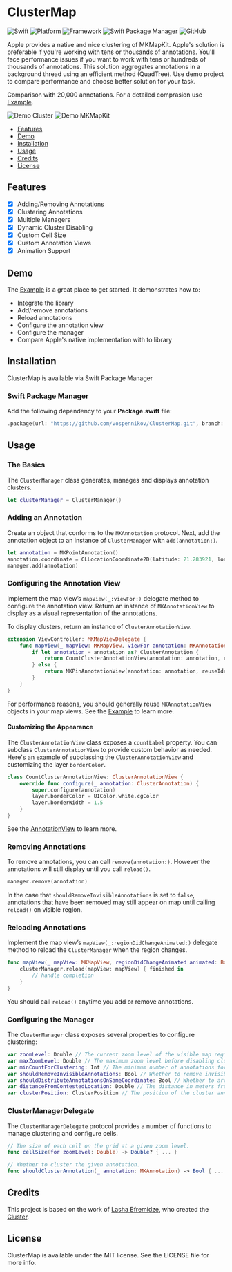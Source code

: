 # ClusterMap
![Swift](https://img.shields.io/badge/Swift-5.8-orange?style=flat)
![Platform](https://img.shields.io/badge/Platform-iOS%2013%20%7C%20macOS%2011-orange)
![Framework](https://img.shields.io/badge/Framework-UIKit-orange)
![Swift Package Manager](https://img.shields.io/badge/Swift_Package_Manager-compatible-orange?style=flat)
![GitHub](https://img.shields.io/badge/Licence-MIT-orange)

Apple provides a native and nice clustering of MKMapKit. Apple's solution is preferable if you're working with tens or thousands of annotations. You'll face performance issues if you want to work with tens or hundreds of thousands of annotations. This solution aggregates annotations in a background thread using an efficient method (QuadTree). Use demo project to compare performance and choose better solution for your task. 

Comparison with 20,000 annotations. For a detailed comprasion use [Example](Example).

![Demo Cluster](Images/demo_cluster.gif) ![Demo MKMapKit](Images/demo_mapkit.gif)

- [Features](#features)
- [Demo](#demo)
- [Installation](#installation)
- [Usage](#usage)
- [Credits](#credits)
- [License](#license)

## Features

- [x] Adding/Removing Annotations
- [x] Clustering Annotations
- [x] Multiple Managers
- [x] Dynamic Cluster Disabling
- [x] Custom Cell Size
- [x] Custom Annotation Views
- [x] Animation Support

## Demo

The [Example](Example) is a great place to get started. It demonstrates how to:

- Integrate the library
- Add/remove annotations
- Reload annotations
- Configure the annotation view
- Configure the manager
- Compare Apple's native implementation with to library

## Installation

ClusterMap is available via Swift Package Manager

### Swift Package Manager

Add the following dependency to your **Package.swift** file:

```swift
.package(url: "https://github.com/vospennikov/ClusterMap.git", branch: "main")
```

## Usage

### The Basics
The `ClusterManager` class generates, manages and displays annotation clusters.

```swift
let clusterManager = ClusterManager()
```

### Adding an Annotation

Create an object that conforms to the `MKAnnotation` protocol. Next, add the annotation object to an instance of `ClusterManager` with `add(annotation:)`.

```swift
let annotation = MKPointAnnotation()
annotation.coordinate = CLLocationCoordinate2D(latitude: 21.283921, longitude: -157.831661)
manager.add(annotation)
```

### Configuring the Annotation View

Implement the map view’s `mapView(_:viewFor:)` delegate method to configure the annotation view. Return an instance of `MKAnnotationView` to display as a visual representation of the annotations.

To display clusters, return an instance of `ClusterAnnotationView`.

```swift
extension ViewController: MKMapViewDelegate {
    func mapView(_ mapView: MKMapView, viewFor annotation: MKAnnotation) -> MKAnnotationView? {
        if let annotation = annotation as? ClusterAnnotation {
            return CountClusterAnnotationView(annotation: annotation, reuseIdentifier: "cluster")
        } else {
            return MKPinAnnotationView(annotation: annotation, reuseIdentifier: "pin")
        }
    }
}
```

For performance reasons, you should generally reuse `MKAnnotationView` objects in your map views. See the [Example](Example) to learn more.

#### Customizing the Appearance

The `ClusterAnnotationView` class exposes a `countLabel` property. You can subclass `ClusterAnnotationView` to provide custom behavior as needed. Here's an example of subclassing the  `ClusterAnnotationView` and customizing the layer `borderColor`.

```swift
class CountClusterAnnotationView: ClusterAnnotationView {
    override func configure(_ annotation: ClusterAnnotation) {
        super.configure(annotation)
        layer.borderColor = UIColor.white.cgColor
        layer.borderWidth = 1.5
    }
}
```

See the [AnnotationView](Example/Shared/Views/CountClusterAnnotationView.swift) to learn more.

### Removing Annotations

To remove annotations, you can call `remove(annotation:)`. However the annotations will still display until you call `reload()`.

```swift
manager.remove(annotation)
```

In the case that `shouldRemoveInvisibleAnnotations` is set to `false`, annotations that have been removed may still appear on map until calling `reload()` on visible region.

### Reloading Annotations

Implement the map view’s `mapView(_:regionDidChangeAnimated:)` delegate method to reload the `ClusterManager` when the region changes.

```swift
func mapView(_ mapView: MKMapView, regionDidChangeAnimated animated: Bool) {
    clusterManager.reload(mapView: mapView) { finished in
        // handle completion
    }
}
```

You should call `reload()` anytime you add or remove annotations.

### Configuring the Manager

The `ClusterManager` class exposes several properties to configure clustering:

```swift
var zoomLevel: Double // The current zoom level of the visible map region.
var maxZoomLevel: Double // The maximum zoom level before disabling clustering.
var minCountForClustering: Int // The minimum number of annotations for a cluster. The default is `2`.
var shouldRemoveInvisibleAnnotations: Bool // Whether to remove invisible annotations. The default is `true`.
var shouldDistributeAnnotationsOnSameCoordinate: Bool // Whether to arrange annotations in a circle if they have the same coordinate. The default is `true`.
var distanceFromContestedLocation: Double // The distance in meters from contested location when the annotations have the same coordinate. The default is `3`.
var clusterPosition: ClusterPosition // The position of the cluster annotation. The default is `.nearCenter`.
```

### ClusterManagerDelegate

The  `ClusterManagerDelegate` protocol provides a number of functions to manage clustering and configure cells.

```swift
// The size of each cell on the grid at a given zoom level.
func cellSize(for zoomLevel: Double) -> Double? { ... }

// Whether to cluster the given annotation.
func shouldClusterAnnotation(_ annotation: MKAnnotation) -> Bool { ... }
```

## Credits

This project is based on the work of [Lasha Efremidze](https://github.com/efremidze), who created the [Cluster](https://github.com/efremidze/Cluster).

## License

ClusterMap is available under the MIT license. See the LICENSE file for more info.
